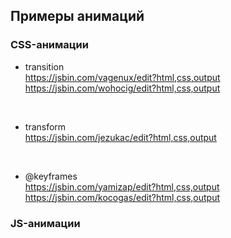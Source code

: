 ## Примеры анимаций 

### CSS-анимации

* transition <br/>
https://jsbin.com/vagenux/edit?html,css,output <br/>
https://jsbin.com/wohocig/edit?html,css,output <br/>
<br/>

* transform <br/>
https://jsbin.com/jezukac/edit?html,css,output<br/>
<br/>

* @keyframes<br/>
https://jsbin.com/yamizap/edit?html,css,output<br/>
https://jsbin.com/kocogas/edit?html,css,output<br/>

### JS-анимации
